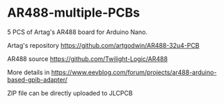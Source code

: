 # AR488-multiple-PCBs

5 PCS of Artag's AR488 board for Arduino Nano.

Artag's repository
https://github.com/artgodwin/AR488-32u4-PCB

AR488 source
https://github.com/Twilight-Logic/AR488

More details in https://www.eevblog.com/forum/projects/ar488-arduino-based-gpib-adapter/

ZIP file can be directly uploaded to JLCPCB
